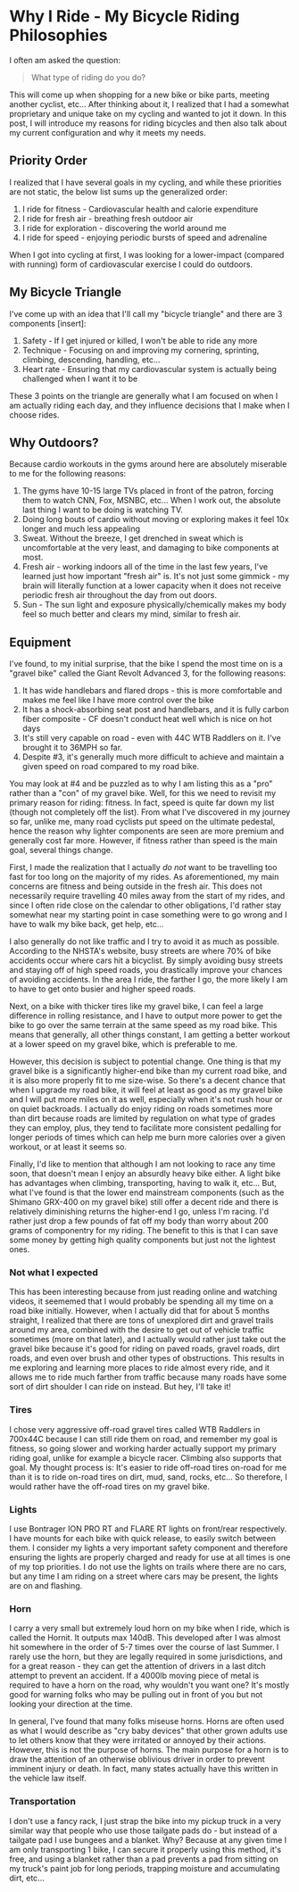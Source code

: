 # Why I Ride - My Bicycle Riding Philosophies

I often am asked the question:

> What type of riding do you do?

This will come up when shopping for a new bike or bike parts, meeting another cyclist, etc... After thinking about it, I realized that I had a somewhat proprietary and unique take on my cycling and wanted to jot it down. In this post, I will introduce my reasons for riding bicycles and then also talk about my current configuration and why it meets my needs.

## Priority Order

I realized that I have several goals in my cycling, and while these priorities are not static, the below list sums up the generalized order:

1. I ride for fitness - Cardiovascular health and calorie expenditure
2. I ride for fresh air - breathing fresh outdoor air
3. I ride for exploration - discovering the world around me
4. I ride for speed - enjoying periodic bursts of speed and adrenaline

When I got into cycling at first, I was looking for a lower-impact (compared with running) form of cardiovascular exercise I could do outdoors.

## My Bicycle Triangle

I've come up with an idea that I'll call my "bicycle triangle" and there are 3 components [insert]:

1. Safety - If I get injured or killed, I won't be able to ride any more
2. Technique - Focusing on and improving my cornering, sprinting, climbing, descending, handling, etc...
3. Heart rate - Ensuring that my cardiovascular system is actually being challenged when I want it to be

These 3 points on the triangle are generally what I am focused on when I am actually riding each day, and they influence decisions that I make when I choose rides.

## Why Outdoors?
Because cardio workouts in the gyms around here are absolutely miserable to me for the following reasons:

1. The gyms have 10-15 large TVs placed in front of the patron, forcing them to watch CNN, Fox, MSNBC, etc... When I work out, the absolute last thing I want to be doing is watching TV.
2. Doing long bouts of cardio without moving or exploring makes it feel 10x longer and much less appealing
3. Sweat. Without the breeze, I get drenched in sweat which is uncomfortable at the very least, and damaging to bike components at most.
4. Fresh air - working indoors all of the time in the last few years, I've learned just how important "fresh air" is. It's not just some gimmick - my brain will literally function at a lower capacity when it does not receive periodic fresh air throughout the day from out doors.
5. Sun - The sun light and exposure physically/chemically makes my body feel so much better and clears my mind, similar to fresh air.

## Equipment

I've found, to my initial surprise, that the bike I spend the most time on is a "gravel bike" called the Giant Revolt Advanced 3, for the following reasons:

1. It has wide handlebars and flared drops - this is more comfortable and makes me feel like I have more control over the bike
2. It has a shock-absorbing seat post and handlebars, and it is fully carbon fiber composite - CF doesn't conduct heat well which is nice on hot days
3. It's still very capable on road - even with 44C WTB Raddlers on it. I've brought it to 36MPH so far.
4. Despite #3, it's generally much more difficult to achieve and maintain a given speed on road compared to my road bike.

You may look at #4 and be puzzled as to why I am listing this as a "pro" rather than a "con" of my gravel bike. Well, for this we need to revisit my primary reason for riding: fitness. In fact, speed is quite far down my list (though not completely off the list). From what I've discovered in my journey so far, unlike me, many road cyclists put speed on the ultimate pedestal, hence the reason why lighter components are seen are more premium and generally cost far more. However, if fitness rather than speed is the main goal, several things change.

First, I made the realization that I actually *do not* want to be travelling too fast for too long on the majority of my rides. As aforementioned, my main concerns are fitness and being outside in the fresh air. This does not necessarily require travelling 40 miles away from the start of my rides, and since I often ride close on the calendar to other obligations, I'd rather stay somewhat near my starting point in case something were to go wrong and I have to walk my bike back, get help, etc...

I also generally do not like traffic and I try to avoid it as much as possible. According to the NHSTA's website, busy streets are where 70% of bike accidents occur where cars hit a bicyclist. By simply avoiding busy streets and staying off of high speed roads, you drastically improve your chances of avoiding accidents. In the area I ride, the farther I go, the more likely I am to have to get onto busier and higher speed roads.

Next, on a bike with thicker tires like my gravel bike, I can feel a large difference in rolling resistance, and I have to output more power to get the bike to go over the same terrain at the same speed as my road bike. This means that generally, all other things constant, I am getting a better workout at a lower speed on my gravel bike, which is preferable to me.

However, this decision is subject to potential change. One thing is that my gravel bike is a significantly higher-end bike than my current road bike, and it is also more properly fit to me size-wise. So there's a decent chance that when I upgrade my road bike, it will feel at least as good as my gravel bike and I will put more miles on it as well, especially when it's not rush hour or on quiet backroads. I actually do enjoy riding on roads sometimes more than dirt because roads are limited by regulation on what type of grades they can employ, plus, they tend to facilitate more consistent pedalling for longer periods of times which can help me burn more calories over a given workout, or at least it seems so.

Finally, I'd like to mention that although I am not looking to race any time soon, that doesn't mean I enjoy an absurdly heavy bike either. A light bike has advantages when climbing, transporting, having to walk it, etc... But, what I've found is that the lower end mainstream components (such as the Shimano GRX-400 on my gravel bike) still offer a decent ride and there is relatively diminishing returns the higher-end I go, unless I'm racing. I'd rather just drop a few pounds of fat off my body than worry about 200 grams of componentry for my riding. The benefit to this is that I can save some money by getting high quality components but just not the lightest ones.

### Not what I expected
This has been interesting because from just reading online and watching videos, it seememed that I would probably be spending all my time on a road bike initially. However, when I actually did that for about 5 months straight, I realized that there are tons of unexplored dirt and gravel trails around my area, combined with the desire to get out of vehicle traffic sometimes (more on that later), and I actually would rather just take out the gravel bike because it's good for riding on paved roads, gravel roads, dirt roads, and even over brush and other types of obstructions. This results in me exploring and learning more places to ride almost every ride, and it allows me to ride much farther from traffic because many roads have some sort of dirt shoulder I can ride on instead. But hey, I'll take it!


### Tires

I chose very aggressive off-road gravel tires called WTB Raddlers in 700x44C because I can still ride them on road, and remember my goal is fitness, so going slower and working harder actually support my primary riding goal, unlike for example a bicycle racer. Climbing also supports that goal. My thought process is: It's easier to ride off-road tires on-road for me than it is to ride on-road tires on dirt, mud, sand, rocks, etc... So therefore, I would rather have the off-road tires on my gravel bike.

### Lights

I use Bontrager ION PRO RT and FLARE RT lights on front/rear respectively. I have mounts for each bike with quick release, to easily switch between them. I consider my lights a very important safety component and therefore ensuring the lights are properly charged and ready for use at all times is one of my top priorities. I do not use the lights on trails where there are no cars, but any time I am riding on a street where cars may be present, the lights are on and flashing.

### Horn

I carry a very small but extremely loud horn on my bike when I ride, which is called the Hornit. It outputs max 140dB. This developed after I was almost hit somewhere in the order of 5-7 times over the course of last Summer. I rarely use the horn, but they are legally required in some jurisdictions, and for a great reason - they can get the attention of drivers in a last ditch attempt to prevent an accident. If a 4000lb moving piece of metal is required to have a horn on the road, why wouldn't you want one? It's mostly good for warning folks who may be pulling out in front of you but not looking your direction at the time.

In general, I've found that many folks miseuse horns. Horns are often used as what I would describe as "cry baby devices" that other grown adults use to let others know that they were irritated or annoyed by their actions. However, this is not the purpose of horns. The main purpose for a horn is to draw the attention of an otherwise oblivious driver in order to prevent imminent injury or death. In fact, many states actually have this written in the vehicle law itself.

### Transportation

I don't use a fancy rack, I just strap the bike into my pickup truck in a very similar way that people who use those tailgate pads do - but instead of a tailgate pad I use bungees and a blanket. Why? Because at any given time I am only transporting 1 bike, I can secure it properly using this method, it's free, and using a blanket rather than a pad prevents a pad from sitting on my truck's paint job for long periods, trapping moisture and accumulating dirt, etc...
